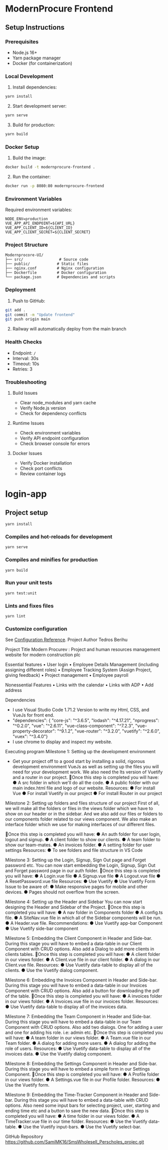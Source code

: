 # ModernProcure Frontend

## Setup Instructions

### Prerequisites
- Node.js 16+
- Yarn package manager
- Docker (for containerization)

### Local Development
1. Install dependencies:
```bash
yarn install
```

2. Start development server:
```bash
yarn serve
```

3. Build for production:
```bash
yarn build
```

### Docker Setup
1. Build the image:
```bash
docker build -t modernprocure-frontend .
```

2. Run the container:
```bash
docker run -p 8080:80 modernprocure-frontend
```

### Environment Variables
Required environment variables:
```
NODE_ENV=production
VUE_APP_API_ENDPOINT=${API_URL}
VUE_APP_CLIENT_ID=${CLIENT_ID}
VUE_APP_CLIENT_SECRET=${CLIENT_SECRET}
```

### Project Structure
```
Modernprocore-UI/
├── src/                # Source code
├── public/            # Static files
├── nginx.conf         # Nginx configuration
├── Dockerfile         # Docker configuration
└── package.json       # Dependencies and scripts
```

### Deployment
1. Push to GitHub:
```bash
git add .
git commit -m "Update frontend"
git push origin main
```

2. Railway will automatically deploy from the main branch

### Health Checks
- Endpoint: `/`
- Interval: 30s
- Timeout: 10s
- Retries: 3

### Troubleshooting
1. Build Issues
   - Clear node_modules and yarn cache
   - Verify Node.js version
   - Check for dependency conflicts

2. Runtime Issues
   - Check environment variables
   - Verify API endpoint configuration
   - Check browser console for errors

3. Docker Issues
   - Verify Docker installation
   - Check port conflicts
   - Review container logs

# login-app

## Project setup

```
yarn install
```

### Compiles and hot-reloads for development

```
yarn serve
```

### Compiles and minifies for production

```
yarn build
```

### Run your unit tests

```
yarn test:unit
```

### Lints and fixes files

```
yarn lint
```

### Customize configuration

See [Configuration Reference](https://cli.vuejs.org/config/).
Project Author
Tedros Berihu

Project Title
Modern Procurev : Project and human resources management website for modern construction plc


Essential features
•	User login
•	Employee Details Management (including assigning different roles)
•	Employee Tracking System (Assign Project, giving feedback)
•	Project management
•	Employee payroll

Nonessential Features
•	Links with the calendar
•	Links with ADP
•	Add address



Dependencies

*  I use Visual Studio Code 1.71.2 Version to write my Html, CSS, and VueJs for front end.
*  "dependencies": {
   "core-js": "^3.6.5",
   "lodash": "^4.17.21",
   "nprogress": "^0.2.0",
   "vue": "^2.6.11",
   "vue-class-component": "^7.2.3",
   "vue-property-decorator": "^9.1.2",
   "vue-router": "^3.2.0",
   "vuetify": "^2.6.0",
   "vuex": "^3.4.0"}
*  I use chrome to display and inspect my website.


Executing program
Milestone 1: Setting up the development environment
* Get your project off to a good start by installing a solid, rigorous development environment VueJs as well as setting up the files you will
  need for your development work. We also need the lts version of Vuetify and a router in our project.
  🎯Once this step is completed you will have:
  ● A src folder in which we'll do all the code.
  ● A public folder with our main index.html file and logo of our website.
  Resources:
  ● For install Vue
  ● For install Vuetify in our project
  ● For install Router in our project

Milestone 2: Setting up folders and files structure of our project
First of all, we will make all the folders or files in the views folder which we have to show on our header or in the sidebar. And we also add our files or
folders to our components folder related to our views component. We also make an interface folder which we use for making interfaces of our different files.

🎯Once this step is completed you will have:
● An auth folder for user login, logout and signup.
● A client folder to show our clients.
● A team folder to show our team-mates.
● An invoices folder.
● A setting folder for user settings
Resources:
● To see folders and file structure in VS Code

Milestone 3: Setting up the Login, Signup, Sign Out page and Forget password etc.
You can now start embedding the Login, Signup, Sign Out and Forget password page in our auth folder.
🎯Once this step is completed you will have:
● A Login.vue file
● A Signup.vue file
● A Logout.vue file
● A ResetPassword.vue file
Resources:
● Use Vuetify
● Use Vuetify Form
Issue to be aware of:
● Make responsive pages for mobile and other devices.
● Pages should not overflow from the screen.

Milestone 4: Setting up the Header and Sidebar
You can now start designing the Header and Sidebar of the Project.
🎯Once this step is completed you will have:
● A nav folder in Components folder
● A config.ts file.
● A SiteNav.vue file in which all of the Sidebar components will be run.
● A Header.vue file.
Recommendations:
● Use Vuetify app-bar Component
● Use Vuetify side-bar component

Milestone 5: Embedding the Client Component in Header and Side-bar.
During this stage you will have to embed a data-table in our Client Component with CRUD options. Also add a Dialog to add more clients in clients tables.
🎯Once this step is completed you will have:
● A client folder in our views folder.
● A Client.vue file in our client folder.
● A dialog in our Client.vue file.
Resources:
● Use Vuetify data-table to display all of the clients.
● Use the Vuetify dialog component.

Milestone 6: Embedding the Invoices Component in Header and Side-bar.
During this stage you will have to embed a data-table in our Invoices Component with CRUD options. Also add a button for downloading the pdf of the table.
🎯Once this step is completed you will have:
● A invoices folder in our views folder.
● A Invoices.vue file in our invoices folder.
Resources:
● Use Vuetify data-table to display all of the invoices data.

Milestone 7: Embedding the Team Component in Header and Side-bar.
During this stage you will have to embed a data-table in our Team Component with CRUD options. Also add two dialogs. One for adding a user and one for adding his role. i.e: admin etc.
🎯Once this step is completed you will have:
● A team folder in our views folder.
● A Team.vue file in our Team folder.
● A dialog for adding more users.
● A dialog for adding the role of users.
Resources:
● Use Vuetify data-table to display all of the invoices data.
● Use the Vuetify dialog component.

Milestone 8: Embedding the Settings Component in Header and Side-bar.
During this stage you will have to embed a simple form in our Settings Component.
🎯Once this step is completed you will have:
● A Profile folder in our views folder.
● A Settings.vue file in our Profile folder.
Resources:
● Use the Vuetify form.

Milestone 9: Embedding the Time-Tracker Component in Header and Side-bar.
During this stage you will have to embed a data-table with CRUD options. Also need some input bars for selecting project, user, starting and ending time etc and a button to save the new data.
🎯Once this step is completed you will have:
● A time folder in our views folder.
● A TimeTracker.vue file in our time folder.
Resources:
● Use the Vuetify data-table.
● Use the Vuetify input-bars.
● Use the Vuetify select-bar.

GitHub Repository
https://github.com/SamiMK16/SmsWholesell_Perscholes_projec.git